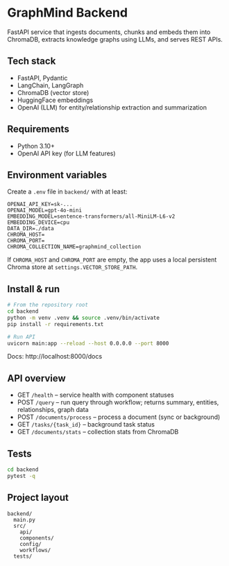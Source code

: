 # GraphMind Backend

FastAPI service that ingests documents, chunks and embeds them into ChromaDB, extracts knowledge graphs using LLMs, and serves REST APIs.

## Tech stack
- FastAPI, Pydantic
- LangChain, LangGraph
- ChromaDB (vector store)
- HuggingFace embeddings
- OpenAI (LLM) for entity/relationship extraction and summarization

## Requirements
- Python 3.10+
- OpenAI API key (for LLM features)

## Environment variables
Create a `.env` file in `backend/` with at least:

```
OPENAI_API_KEY=sk-...
OPENAI_MODEL=gpt-4o-mini
EMBEDDING_MODEL=sentence-transformers/all-MiniLM-L6-v2
EMBEDDING_DEVICE=cpu
DATA_DIR=./data
CHROMA_HOST=
CHROMA_PORT=
CHROMA_COLLECTION_NAME=graphmind_collection
```

If `CHROMA_HOST` and `CHROMA_PORT` are empty, the app uses a local persistent Chroma store at `settings.VECTOR_STORE_PATH`.

## Install & run

```bash
# From the repository root
cd backend
python -m venv .venv && source .venv/bin/activate
pip install -r requirements.txt

# Run API
uvicorn main:app --reload --host 0.0.0.0 --port 8000
```

Docs: http://localhost:8000/docs

## API overview
- GET `/health` – service health with component statuses
- POST `/query` – run query through workflow; returns summary, entities, relationships, graph data
- POST `/documents/process` – process a document (sync or background)
- GET `/tasks/{task_id}` – background task status
- GET `/documents/stats` – collection stats from ChromaDB

## Tests

```bash
cd backend
pytest -q
```

## Project layout
```
backend/
  main.py
  src/
    api/
    components/
    config/
    workflows/
  tests/
```
